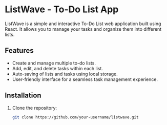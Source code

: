 # ListWave - To-Do List App

ListWave is a simple and interactive To-Do List web application built using React. It allows you to manage your tasks and organize them into different lists.

## Features

- Create and manage multiple to-do lists.
- Add, edit, and delete tasks within each list.
- Auto-saving of lists and tasks using local storage.
- User-friendly interface for a seamless task management experience.

## Installation

1. Clone the repository:
   ```bash
   git clone https://github.com/your-username/listwave.git
